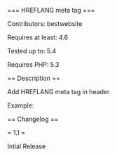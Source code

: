=== HREFLANG meta tag ===

Contributors: bestwebsite

Requires at least: 4.6

Tested up to: 5.4

Requires PHP: 5.3



== Description ==

Add HREFLANG meta tag in header

Example:

<link rel='alternate' href='http://bestwebsite.com' hreflang='en_US' /> 

== Changelog ==

= 1.1 =

Intial Release